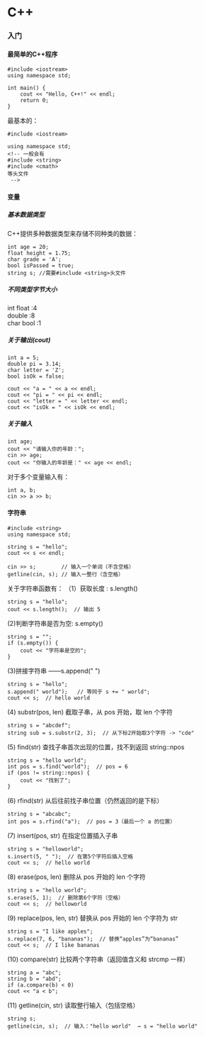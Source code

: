 # C++
### 入门
#### 最简单的C++程序
```
#include <iostream>
using namespace std;

int main() {
    cout << "Hello, C++!" << endl;
    return 0;
}
```
最基本的：
```
#include <iostream>

using namespace std;
<!-- 一般会有
#include <string>
#include <cmath>
等头文件
 -->
```
#### 变量
##### 基本数据类型  
C++提供多种数据类型来存储不同种类的数据：
```
int age = 20;
float height = 1.75;
char grade = 'A';
bool isPassed = true;
string s; //需要#include <string>头文件
```
##### 不同类型字节大小
int float :4  
double :8  
char bool :1 

##### 关于输出(cout)
```
int a = 5;
double pi = 3.14;
char letter = 'Z';
bool isOk = false;

cout << "a = " << a << endl;
cout << "pi = " << pi << endl;
cout << "letter = " << letter << endl;
cout << "isOk = " << isOk << endl;
```
##### 关于输入
```
int age;
cout << "请输入你的年龄：";
cin >> age;
cout << "你输入的年龄是：" << age << endl;
```
对于多个变量输入有：
```
int a, b;
cin >> a >> b;
```
#### 字符串
```
#include <string>
using namespace std;

string s = "hello";
cout << s << endl;

cin >> s;        // 输入一个单词（不含空格）
getline(cin, s); // 输入一整行（含空格）
```
关于字符串函数有：
（1）获取长度 : s.length()
```
string s = "hello";
cout << s.length();  // 输出 5
```
(2)判断字符串是否为空: s.empty()
```
string s = "";
if (s.empty()) {
    cout << "字符串是空的";
}
```
(3)拼接字符串 ——s.append(" ")
```
string s = "hello";
s.append(" world");   // 等同于 s += " world";
cout << s;  // hello world
```
(4) substr(pos, len)
截取子串，从 pos 开始，取 len 个字符
```
string s = "abcdef";
string sub = s.substr(2, 3);  // 从下标2开始取3个字符 -> "cde"
```
(5) find(str)
查找子串首次出现的位置，找不到返回 string::npos
```
string s = "hello world";
int pos = s.find("world");  // pos = 6
if (pos != string::npos) {
    cout << "找到了";
}
```
(6) rfind(str)
从后往前找子串位置（仍然返回的是下标）
```
string s = "abcabc";
int pos = s.rfind("a");  // pos = 3（最后一个 a 的位置）
```
(7) insert(pos, str)
在指定位置插入子串
```
string s = "helloworld";
s.insert(5, " ");  // 在第5个字符后插入空格
cout << s;  // hello world
```
(8) erase(pos, len)
删除从 pos 开始的 len 个字符
```
string s = "hello world";
s.erase(5, 1);  // 删除第6个字符（空格）
cout << s;  // helloworld
```
(9) replace(pos, len, str)
替换从 pos 开始的 len 个字符为 str
```
string s = "I like apples";
s.replace(7, 6, "bananas");  // 替换“apples”为“bananas”
cout << s;  // I like bananas
```
(10) compare(str)
比较两个字符串（返回值含义和 strcmp 一样）
```
string a = "abc";
string b = "abd";
if (a.compare(b) < 0) 
cout << "a < b";
```
(11) getline(cin, str)
读取整行输入（包括空格）
```
string s;
getline(cin, s);  // 输入："hello world"  → s = "hello world"
```